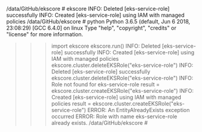/data/GitHub/ekscore # ekscore
INFO: Deleted [eks-service-role] successfully
INFO: Created [eks-service-role] using IAM with managed policies
/data/GitHub/ekscore # python
Python 3.6.5 (default, Jun  6 2018, 23:08:29) 
[GCC 6.4.0] on linux
Type "help", "copyright", "credits" or "license" for more information.
>>> import ekscore
>>> ekscore.run()
INFO: Deleted [eks-service-role] successfully
INFO: Created [eks-service-role] using IAM with managed policies
>>> ekscore.cluster.deleteEKSRole("eks-service-role")
INFO: Deleted [eks-service-role] successfully
>>> ekscore.cluster.deleteEKSRole("eks-service-role")
INFO: Role not found for eks-service-role
>>> result = ekscore.cluster.createEKSRole("eks-service-role")
INFO: Created [eks-service-role] using IAM with managed policies
>>> result = ekscore.cluster.createEKSRole("eks-service-role")
ERROR: An EntityAlreadyExists exception occurred
ERROR: Role with name eks-service-role already exists.
/data/GitHub/ekscore # 